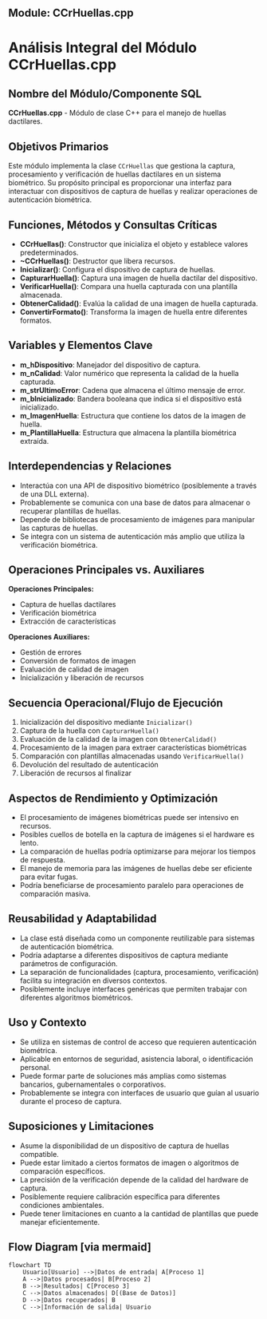 ## Module: CCrHuellas.cpp
# Análisis Integral del Módulo CCrHuellas.cpp

## Nombre del Módulo/Componente SQL
**CCrHuellas.cpp** - Módulo de clase C++ para el manejo de huellas dactilares.

## Objetivos Primarios
Este módulo implementa la clase `CCrHuellas` que gestiona la captura, procesamiento y verificación de huellas dactilares en un sistema biométrico. Su propósito principal es proporcionar una interfaz para interactuar con dispositivos de captura de huellas y realizar operaciones de autenticación biométrica.

## Funciones, Métodos y Consultas Críticas
- **CCrHuellas()**: Constructor que inicializa el objeto y establece valores predeterminados.
- **~CCrHuellas()**: Destructor que libera recursos.
- **Inicializar()**: Configura el dispositivo de captura de huellas.
- **CapturarHuella()**: Captura una imagen de huella dactilar del dispositivo.
- **VerificarHuella()**: Compara una huella capturada con una plantilla almacenada.
- **ObtenerCalidad()**: Evalúa la calidad de una imagen de huella capturada.
- **ConvertirFormato()**: Transforma la imagen de huella entre diferentes formatos.

## Variables y Elementos Clave
- **m_hDispositivo**: Manejador del dispositivo de captura.
- **m_nCalidad**: Valor numérico que representa la calidad de la huella capturada.
- **m_strUltimoError**: Cadena que almacena el último mensaje de error.
- **m_bInicializado**: Bandera booleana que indica si el dispositivo está inicializado.
- **m_ImagenHuella**: Estructura que contiene los datos de la imagen de huella.
- **m_PlantillaHuella**: Estructura que almacena la plantilla biométrica extraída.

## Interdependencias y Relaciones
- Interactúa con una API de dispositivo biométrico (posiblemente a través de una DLL externa).
- Probablemente se comunica con una base de datos para almacenar o recuperar plantillas de huellas.
- Depende de bibliotecas de procesamiento de imágenes para manipular las capturas de huellas.
- Se integra con un sistema de autenticación más amplio que utiliza la verificación biométrica.

## Operaciones Principales vs. Auxiliares
**Operaciones Principales:**
- Captura de huellas dactilares
- Verificación biométrica
- Extracción de características

**Operaciones Auxiliares:**
- Gestión de errores
- Conversión de formatos de imagen
- Evaluación de calidad de imagen
- Inicialización y liberación de recursos

## Secuencia Operacional/Flujo de Ejecución
1. Inicialización del dispositivo mediante `Inicializar()`
2. Captura de la huella con `CapturarHuella()`
3. Evaluación de la calidad de la imagen con `ObtenerCalidad()`
4. Procesamiento de la imagen para extraer características biométricas
5. Comparación con plantillas almacenadas usando `VerificarHuella()`
6. Devolución del resultado de autenticación
7. Liberación de recursos al finalizar

## Aspectos de Rendimiento y Optimización
- El procesamiento de imágenes biométricas puede ser intensivo en recursos.
- Posibles cuellos de botella en la captura de imágenes si el hardware es lento.
- La comparación de huellas podría optimizarse para mejorar los tiempos de respuesta.
- El manejo de memoria para las imágenes de huellas debe ser eficiente para evitar fugas.
- Podría beneficiarse de procesamiento paralelo para operaciones de comparación masiva.

## Reusabilidad y Adaptabilidad
- La clase está diseñada como un componente reutilizable para sistemas de autenticación biométrica.
- Podría adaptarse a diferentes dispositivos de captura mediante parámetros de configuración.
- La separación de funcionalidades (captura, procesamiento, verificación) facilita su integración en diversos contextos.
- Posiblemente incluye interfaces genéricas que permiten trabajar con diferentes algoritmos biométricos.

## Uso y Contexto
- Se utiliza en sistemas de control de acceso que requieren autenticación biométrica.
- Aplicable en entornos de seguridad, asistencia laboral, o identificación personal.
- Puede formar parte de soluciones más amplias como sistemas bancarios, gubernamentales o corporativos.
- Probablemente se integra con interfaces de usuario que guían al usuario durante el proceso de captura.

## Suposiciones y Limitaciones
- Asume la disponibilidad de un dispositivo de captura de huellas compatible.
- Puede estar limitado a ciertos formatos de imagen o algoritmos de comparación específicos.
- La precisión de la verificación depende de la calidad del hardware de captura.
- Posiblemente requiere calibración específica para diferentes condiciones ambientales.
- Puede tener limitaciones en cuanto a la cantidad de plantillas que puede manejar eficientemente.
## Flow Diagram [via mermaid]
```mermaid
flowchart TD
    Usuario[Usuario] -->|Datos de entrada| A[Proceso 1]
    A -->|Datos procesados| B[Proceso 2]
    B -->|Resultados| C[Proceso 3]
    C -->|Datos almacenados| D[(Base de Datos)]
    D -->|Datos recuperados| B
    C -->|Información de salida| Usuario
```
